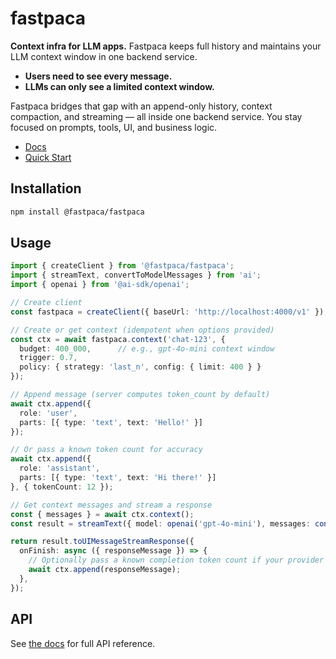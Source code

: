# fastpaca

**Context infra for LLM apps.** Fastpaca keeps full history and maintains your LLM context window in one backend service. 
- **Users need to see every message.**
- **LLMs can only see a limited context window.**

Fastpaca bridges that gap with an append-only history, context compaction, and streaming — all inside one backend service. You stay focused on prompts, tools, UI, and business logic. 

- [Docs](https://docs.fastpaca.com) 
- [Quick Start](https://docs.fastpaca.com/usage/quickstart)

## Installation

```bash
npm install @fastpaca/fastpaca
```

## Usage

```typescript
import { createClient } from '@fastpaca/fastpaca';
import { streamText, convertToModelMessages } from 'ai';
import { openai } from '@ai-sdk/openai';

// Create client
const fastpaca = createClient({ baseUrl: 'http://localhost:4000/v1' });

// Create or get context (idempotent when options provided)
const ctx = await fastpaca.context('chat-123', {
  budget: 400_000,      // e.g., gpt-4o-mini context window
  trigger: 0.7,
  policy: { strategy: 'last_n', config: { limit: 400 } }
});

// Append message (server computes token_count by default)
await ctx.append({
  role: 'user',
  parts: [{ type: 'text', text: 'Hello!' }]
});

// Or pass a known token count for accuracy
await ctx.append({
  role: 'assistant',
  parts: [{ type: 'text', text: 'Hi there!' }]
}, { tokenCount: 12 });

// Get context messages and stream a response
const { messages } = await ctx.context();
const result = streamText({ model: openai('gpt-4o-mini'), messages: convertToModelMessages(messages) });

return result.toUIMessageStreamResponse({
  onFinish: async ({ responseMessage }) => {
    // Optionally pass a known completion token count if your provider returns it
    await ctx.append(responseMessage);
  },
});
```

## API

See [the docs](https://docs.fastpaca.com/) for full API reference.

